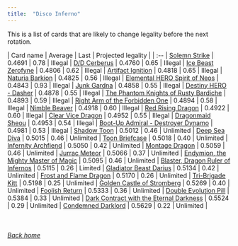 ```yaml
---
title:  "Disco Inferno"
---
```


This is a list of cards that are likely to change legality before the next rotation.

| Card name | Average | Last | Projected legality |
| :-- |
[Solemn Strike](https://db.ygoprodeck.com/card/?search=Solemn%20Strike) | 0.4691 | 0.78 | Illegal |
[D/D Cerberus](https://db.ygoprodeck.com/card/?search=D/D%20Cerberus) | 0.4760 | 0.65 | Illegal |
[Ice Beast Zerofyne](https://db.ygoprodeck.com/card/?search=Ice%20Beast%20Zerofyne) | 0.4806 | 0.62 | Illegal |
[Artifact Ignition](https://db.ygoprodeck.com/card/?search=Artifact%20Ignition) | 0.4818 | 0.65 | Illegal |
[Naturia Barkion](https://db.ygoprodeck.com/card/?search=Naturia%20Barkion) | 0.4825 | 0.56 | Illegal |
[Elemental HERO Spirit of Neos](https://db.ygoprodeck.com/card/?search=Elemental%20HERO%20Spirit%20of%20Neos) | 0.4843 | 0.93 | Illegal |
[Junk Gardna](https://db.ygoprodeck.com/card/?search=Junk%20Gardna) | 0.4858 | 0.55 | Illegal |
[Destiny HERO - Dasher](https://db.ygoprodeck.com/card/?search=Destiny%20HERO%20-%20Dasher) | 0.4878 | 0.55 | Illegal |
[The Phantom Knights of Rusty Bardiche](https://db.ygoprodeck.com/card/?search=The%20Phantom%20Knights%20of%20Rusty%20Bardiche) | 0.4893 | 0.59 | Illegal |
[Right Arm of the Forbidden One](https://db.ygoprodeck.com/card/?search=Right%20Arm%20of%20the%20Forbidden%20One) | 0.4894 | 0.58 | Illegal |
[Nimble Beaver](https://db.ygoprodeck.com/card/?search=Nimble%20Beaver) | 0.4918 | 0.60 | Illegal |
[Red Rising Dragon](https://db.ygoprodeck.com/card/?search=Red%20Rising%20Dragon) | 0.4922 | 0.60 | Illegal |
[Clear Vice Dragon](https://db.ygoprodeck.com/card/?search=Clear%20Vice%20Dragon) | 0.4952 | 0.55 | Illegal |
[Dragonmaid Sheou](https://db.ygoprodeck.com/card/?search=Dragonmaid%20Sheou) | 0.4953 | 0.54 | Illegal |
[Boot-Up Admiral - Destroyer Dynamo](https://db.ygoprodeck.com/card/?search=Boot-Up%20Admiral%20-%20Destroyer%20Dynamo) | 0.4981 | 0.53 | Illegal |
[Shadow Toon](https://db.ygoprodeck.com/card/?search=Shadow%20Toon) | 0.5012 | 0.46 | Unlimited |
[Deep Sea Diva](https://db.ygoprodeck.com/card/?search=Deep%20Sea%20Diva) | 0.5015 | 0.46 | Unlimited |
[Toon Briefcase](https://db.ygoprodeck.com/card/?search=Toon%20Briefcase) | 0.5018 | 0.40 | Unlimited |
[Infernity Archfiend](https://db.ygoprodeck.com/card/?search=Infernity%20Archfiend) | 0.5050 | 0.42 | Unlimited |
[Montage Dragon](https://db.ygoprodeck.com/card/?search=Montage%20Dragon) | 0.5059 | 0.46 | Unlimited |
[Jurrac Meteor](https://db.ygoprodeck.com/card/?search=Jurrac%20Meteor) | 0.5066 | 0.37 | Unlimited |
[Endymion, the Mighty Master of Magic](https://db.ygoprodeck.com/card/?search=Endymion,%20the%20Mighty%20Master%20of%20Magic) | 0.5095 | 0.46 | Unlimited |
[Blaster, Dragon Ruler of Infernos](https://db.ygoprodeck.com/card/?search=Blaster,%20Dragon%20Ruler%20of%20Infernos) | 0.5115 | 0.26 | Limited |
[Gladiator Beast Darius](https://db.ygoprodeck.com/card/?search=Gladiator%20Beast%20Darius) | 0.5134 | 0.42 | Unlimited |
[Frost and Flame Dragon](https://db.ygoprodeck.com/card/?search=Frost%20and%20Flame%20Dragon) | 0.5170 | 0.26 | Unlimited |
[Tri-Brigade Kitt](https://db.ygoprodeck.com/card/?search=Tri-Brigade%20Kitt) | 0.5198 | 0.25 | Unlimited |
[Golden Castle of Stromberg](https://db.ygoprodeck.com/card/?search=Golden%20Castle%20of%20Stromberg) | 0.5269 | 0.40 | Unlimited |
[Foolish Return](https://db.ygoprodeck.com/card/?search=Foolish%20Return) | 0.5333 | 0.36 | Unlimited |
[Double Evolution Pill](https://db.ygoprodeck.com/card/?search=Double%20Evolution%20Pill) | 0.5384 | 0.33 | Unlimited |
[Dark Contract with the Eternal Darkness](https://db.ygoprodeck.com/card/?search=Dark%20Contract%20with%20the%20Eternal%20Darkness) | 0.5524 | 0.29 | Unlimited |
[Condemned Darklord](https://db.ygoprodeck.com/card/?search=Condemned%20Darklord) | 0.5629 | 0.22 | Unlimited |

<br>

###### [Back home](index)